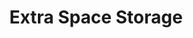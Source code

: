 ---
title: "Extra Space Storage"
url: /aurora/extra-space-storage-east-40th-avenue-3/
shop: Mieten
---